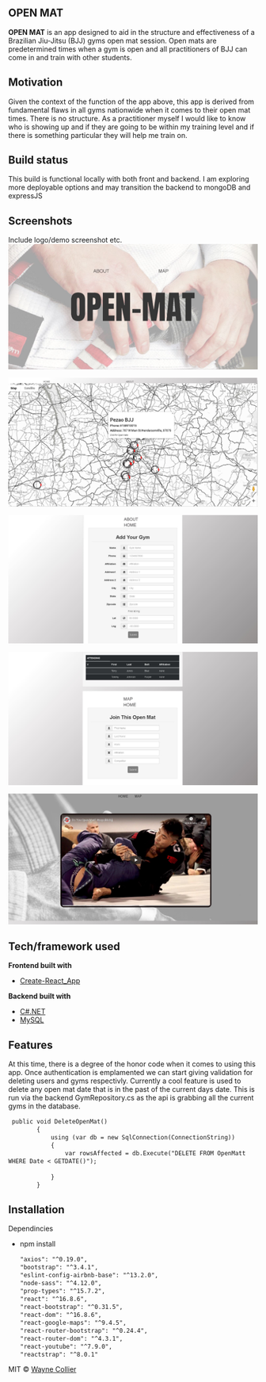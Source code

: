 ## OPEN MAT
**OPEN MAT** is an app designed to aid in the structure and effectiveness of a Brazilian Jiu-Jitsu (BJJ) gyms open mat session.  Open mats are predetermined times when a gym is open and all practitioners of BJJ can come in and train with other students. 

## Motivation
Given the context of the function of the app above, this app is derived from fundamental flaws in all gyms nationwide when it comes to their open mat times.  There is no structure. As a practitioner myself I would like to know who is showing up and if they are going to be within my training level and if there is something particular they will help me train on. 


## Build status
This build is functional locally with both front and backend.  I am exploring more deployable options and may transition the backend to mongoDB and expressJS
 
## Screenshots
Include logo/demo screenshot etc.
![](https://github.com/ke4tri/Images/blob/master/Open_Home.JPG?raw=true)

![](https://github.com/ke4tri/Images/blob/master/Open_Map.JPG?raw=true)

![](https://github.com/ke4tri/Images/blob/master/Open_Gym.JPG?raw=true)

![](https://github.com/ke4tri/Images/blob/master/Open_join.JPG?raw=true)

![](https://github.com/ke4tri/Images/blob/master/Open_About.JPG?raw=true)

## Tech/framework used

<b>Frontend built with</b>
- [Create-React_App](https://github.com/facebook/create-react-app)

<b>Backend built with</b>
- [C#.NET](https://docs.microsoft.com/en-us/dotnet/csharp/getting-started/introduction-to-the-csharp-language-and-the-net-framework)
- [MySQL](https://docs.microsoft.com/en-us/sql/ssms/download-sql-server-management-studio-ssms?view=sql-server-2017)

## Features
At this time, there is a degree of the honor code when it comes to using this app.  Once authentication is emplamented we can start giving validation for deleting users and gyms respectivly.  Currently a cool feature is used to delete any open mat date that is in the past of the current days date. This is run via the backend GymRepository.cs as the api is grabbing all the current gyms in the database. 
```
 public void DeleteOpenMat()
        {
            using (var db = new SqlConnection(ConnectionString))
            {
                var rowsAffected = db.Execute("DELETE FROM OpenMatt WHERE Date < GETDATE()");

            }
        }
```

## Installation
Dependincies 
 - npm install
    ```
    "axios": "^0.19.0",
    "bootstrap": "^3.4.1",
    "eslint-config-airbnb-base": "^13.2.0",
    "node-sass": "^4.12.0",
    "prop-types": "^15.7.2",
    "react": "^16.8.6",
    "react-bootstrap": "^0.31.5",
    "react-dom": "^16.8.6",
    "react-google-maps": "^9.4.5",
    "react-router-bootstrap": "^0.24.4",
    "react-router-dom": "^4.3.1",
    "react-youtube": "^7.9.0",
    "reactstrap": "^8.0.1"
    ```

MIT © [Wayne Collier]()
